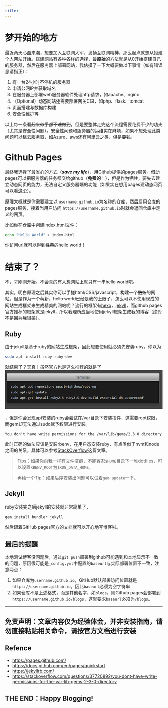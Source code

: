 ```yaml
---
title: 
---
```

# 梦开始的地方

最近两天心血来潮，想要加入互联网大军，发扬互联网精神，那么起点就想从搭建个人网站开始。搭建网站有各种各样的选择，最**原始**的方法就是从0开始搭建自己的服务器，然后在服务器上部署网站，我估摸了一下大概要做以下事情（如有错误恳请指正）：

1. 有一台24小时不停机的服务器
2. 申请公网IP并获取域名
3. 在服务器上部署web服务器软件处理http请求，如apache、nginx
4. （Optional）动态网站还需要部署网关CGI，如php、flask、tomcat
5. 页面搭建与数据库构建
6. 安全性维护等

以上每一条~~看起来似乎都不难做到~~，但是要整体走完这个流程需要花费不少的功夫（尤其是安全性问题）。安全性问题和服务器的运维实在麻烦，如果不想处理此类问题可以租云服务器，如Azure、aws还有阿里云之类，~~但是要钱~~。

# Github Pages

最终我选择了最省心的方式（***save my life***），用Github提供的[pages服务](https://pages.github.com/)。借助pages可以把服务器的任务都交给github（**免费的**！），但是作为牺牲，要失去建立动态网页的能力，无法自定义服务器端的功能（如果实在想用pages建动态网页可以看[这个](https://link.zhihu.com/?target=https%3A//github.com/axetroy/blog)）。

原理大概就是你需要建立以 `username.github.io`为名称的仓库，然后启用仓库的pages服务，接着当用户访问 `https://username.github.io`时就会返回仓库中定义的网页。

比如你在仓库中创建index.html文件：

```bash
echo "Hello World" > index.html
```

你访问url就可以得到~~经典的~~hello world！

# 结束了？

不，才刚刚开始。~~不会真的有人想网站上就只有一串hello world吧。~~

其实，明白原理之后其实你可以手搓html/CSS/javascript，构建一个~~酷炫~~的网站。但是作为一个萌新，~~hello world已经是我的上限了~~，怎么可以不使用现成的网站生成框架来生成精美的网站呢？流行的框架有[hexo](https://hexo.io/index.html)，[jekyll](https://jekyllrb.com/)，而github pages官方推荐的框架就是jekyll，所以我理所应当地使用jekyll框架生成我的博客（~~绝对不是因为我很菜~~）。

## Ruby

由于jekyll是基于ruby的网站生成框架，因此想要使用就必须先安装ruby。你以为

```bash
sudo apt install ruby ruby-dev
```

就结束了？天真！虽然官方也是这么推荐的就是了![Alt text](image/2023-08-02-Start-Up!-搭建个人网站/image.png)

，但是你会发现apt安装的ruby会尝试在/var目录下安装插件，这需要root权限，而gem却无法通过sudo赋予权限进行安装。

```
You don't have write permissions for the /var/lib/gems/2.3.0 directory
```

此时正确的做法应该是安装rbenv，在用户态安装ruby，有点类似于nvm和node之间的关系，具体可以参考[StackOverflow](https://stackoverflow.com/questions/37720892/you-dont-have-write-permissions-for-the-var-lib-gems-2-3-0-directory)这篇文章。

> Tips：如果你向我一样有文件洁癖，不能容忍`$HOME`目录下一堆dotfiles，可以设置`RBENV_ROOT`为`$XDG_DATA_HOME`。

> 再给一个Tip：如果后序安装出问题可以试着`gem update`一下。

## Jekyll
ruby安装完之后jekyll的安装就非常简单了，
```
gem install bundler jekyll
```
然后跟着GitHub pages官方的文档就可以开心地写博客啦。

## 最后的提醒
本地测试博客没问题后，通过`git push`部署到github可能遇到和本地显示不一致的问题，原因很可能是`_config.yml`中配置的`baseurl`与实际部署位置不一致，注意两点：
1. 如果仓库为`username.github.io`，GitHub默认部署访问位置就是`https://username.github.io`。因此`baseurl`必须为空字符串
2. 如果仓库不是上述格式，而是其他名字，如`blogs`，则Github pages会部署到`https://username.github.io/blogs`，这就要求`baseurl`必须为`/blogs`。

---

免责声明：文章内容仅为经验体会，并非安装指南，请勿直接粘贴相关命令，请按官方文档进行安装
---

Refence
---
- https://pages.github.com/
- https://docs.github.com/en/pages/quickstart
- https://jekyllrb.com/
- https://stackoverflow.com/questions/37720892/you-dont-have-write-permissions-for-the-var-lib-gems-2-3-0-directory

THE END：Happy Blogging!
---